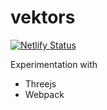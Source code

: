 # vektors

[![Netlify Status](https://api.netlify.com/api/v1/badges/6777d21e-9525-4e83-aaf1-94479edff37a/deploy-status)](https://app.netlify.com/sites/adoring-allen-e301d8/deploys)

Experimentation with
- Threejs
- Webpack
